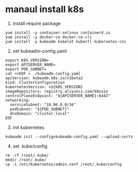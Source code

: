# manaul install k8s
1. install require package
```shell
yum install -y container-selinux containerd.io
yum install -y docker-ce docker-ce-cli
yum install -y kubeadm kubelet kubectl kubernetes-cni
```
2. set kubeadm-config.yaml

```shell
export K8S_VERSION=
export APISERVER_NAME=
export POD_SUBNET=
cat <<EOF > ./kubeadm-config.yaml
apiVersion: kubeadm.k8s.io/v1beta2
kind: ClusterConfiguration
kubernetesVersion: v${K8S_VERSION}
imageRepository: registry.aliyuncs.com/k8sxio
controlPlaneEndpoint: "${APISERVER_NAME}:6443"
networking:
  serviceSubnet: "10.96.0.0/16"
  podSubnet: "${POD_SUBNET}"
  dnsDomain: "cluster.local"
EOF
```
3. init kubernetes
```shell
kubeadm init --config=kubeadm-config.yaml --upload-certs
```
4. set .kube/config
```shell
rm -rf /root/.kube/
mkdir /root/.kube/
cp -i /etc/kubernetes/admin.conf /root/.kube/config
```
